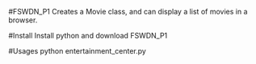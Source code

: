 #FSWDN_P1
Creates a Movie class, and can display a list of movies in a browser.

#Install
Install python and download FSWDN_P1

#Usages
python entertainment_center.py